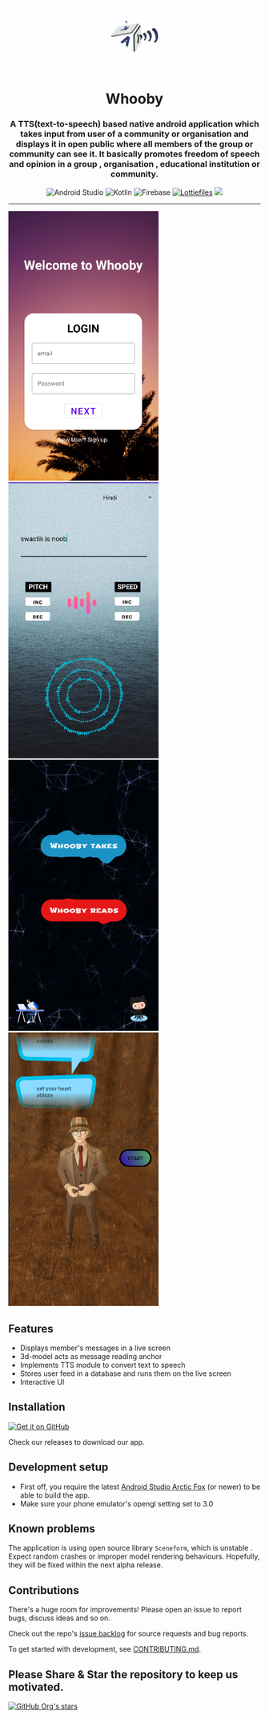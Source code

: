 <div align="center">
    <img src="https://github.com/Philotes-exceptus/Whooby/blob/main/pictures/app_icon.png" href="https://github.com/SceneView/sceneform-android" width="128" height="128" style="display: block; margin: 0 auto"/>
    <h1>Whooby</h1>
    <h3><p>A TTS(text-to-speech) based native android application which takes input from user of a community or organisation and displays it in open public where all members of the group or community can see it. It basically promotes freedom of speech and opinion in a group , organisation , educational institution or community.</p></h3>

![Android Studio](https://img.shields.io/badge/Android%20Studio-3DDC84.svg?style=for-the-badge&logo=android-studio&logoColor=white)
![Kotlin](https://img.shields.io/badge/kotlin-%230095D5.svg?style=for-the-badge&logo=kotlin&logoColor=white)
  ![Firebase](https://img.shields.io/badge/firebase-%23039BE5.svg?style=for-the-badge&logo=firebase)
    <a href="https://www.lottiefiles.com/"><img src="https://img.shields.io/badge/-Lottie%20Files-yellow" alt="Lottiefiles" width="100" /></a>
  <img src="https://raw.githubusercontent.com/kboy-silvergym/ARCore-Kotlin-Sampler/master/readmeImages/sceneform.jpg" width="100" />

</div>

---

<p>
   <img src="https://github.com/Philotes-exceptus/Whooby/blob/main/pictures/5.PNG" width="300" />
  <img src="https://github.com/Philotes-exceptus/Whooby/blob/main/pictures/1.PNG" width="300" />
  <img src="https://github.com/Philotes-exceptus/Whooby/blob/main/pictures/6.PNG" width="300" />
  <img src="https://github.com/Philotes-exceptus/Whooby/blob/main/pictures/7.PNG" width="300" />
</p>

## Features
- Displays member's messages in a live screen
- 3d-model acts as message reading anchor
- Implements TTS module to convert text to speech
- Stores user feed in a database and runs them on the live screen 
- Interactive UI


## Installation
[<img src="https://github.com/machiav3lli/oandbackupx/blob/034b226cea5c1b30eb4f6a6f313e4dadcbb0ece4/badge_github.png" alt="Get it on GitHub" height="80">](https://github.com/Philotes-exceptus/Whooby/releases/tag/1.0)

Check our releases to download our app.

## Development setup

- First off, you require the latest [Android Studio Arctic Fox](https://developer.android.com/studio) (or newer) to be able to build the app.
- Make sure your phone emulator's opengl setting set to 3.0

## Known problems
The application is using open source library `Sceneform`, which is unstable . Expect random crashes or improper model rendering behaviours. Hopefully, they will be fixed within the next alpha release.

## Contributions
There's a huge room for improvements! Please open an issue to report bugs, discuss ideas and so on.

Check out the repo's [issue backlog](https://github.com/Philotes-exceptus/Whooby/issues) for source requests and bug reports.

To get started with development, see [CONTRIBUTING.md](./CONTRIBUTING.md).

## Please Share & Star the repository to keep us motivated.
  <a href = "https://github.com/Philotes-exceptus/Whooby">
     <img alt="GitHub Org's stars" src="https://img.shields.io/github/stars/Philotes-exceptus?style=social">
  </a>
  

